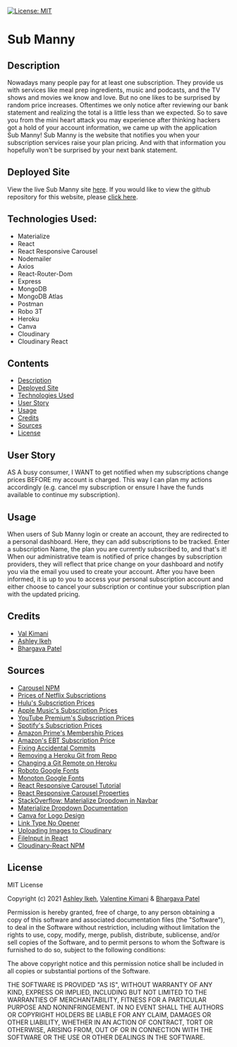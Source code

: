 [![License: MIT](https://img.shields.io/badge/License-MIT-yellow.svg)](https://opensource.org/licenses/MIT) 
# Sub Manny

## Description

Nowadays many people pay for at least one subscription. They provide us with services like meal prep ingredients, music and podcasts, and the TV shows and movies we know and love. But no one likes to be surprised by random price increases. Oftentimes we only notice after reviewing our bank statement and realizing the total is a little less than we expected.
So to save you from the mini heart attack you may experience after thinking hackers got a hold of your account information, we came up with the application Sub Manny! Sub Manny is the website that notifies you when your subscription services raise your plan pricing. And with that information you hopefully won't be surprised by your next bank statement.

## Deployed Site

View the live Sub Manny site [here](https://boiling-journey-74144.herokuapp.com/). If you would like to view the github repository for this website, please [click here](https://github.com/Aikeh2021/subscription-manager).

## Technologies Used:

* Materialize
* React
* React Responsive Carousel
* Nodemailer
* Axios
* React-Router-Dom
* Express
* MongoDB
* MongoDB Atlas
* Postman
* Robo 3T
* Heroku
* Canva
* Cloudinary
* Cloudinary React




## Contents

* [Description](#description)
* [Deployed Site](#deployed-site)
* [Technologies Used](#technologies-used)
* [User Story](#user-story)
* [Usage](#usage)
* [Credits](#credits)
* [Sources](#sources)
* [License](#license)

## User Story

AS A busy consumer, I WANT to get notified when my subscriptions change prices BEFORE my account is charged. This way I can plan my actions accordingly (e.g. cancel my subscription or ensure I have the funds available to continue my subscription).

## Usage

When users of Sub Manny login or create an account, they are redirected to a personal dashboard. Here, they can add subscriptions to be tracked. Enter a subscription Name, the plan you are currently subscribed to, and that's it! 
When our administrative team is notified of price changes by subscription providers, they will reflect that price change on your dashboard and notify you via the email you used to create your account. 
After you have been informed, it is up to you to access your personal subscription account and either choose to cancel your subscription or continue your subscription plan with the updated pricing.


## Credits

* [Val Kimani](https://github.com/Valkimani)
* [Ashley Ikeh](https://github.com/Aikeh2021)
* [Bhargava Patel](https://github.com/Bhargava82)

## Sources

* [Carousel NPM](http://react-responsive-carousel.js.org/)
* [Prices of Netflix Subscriptions](https://help.netflix.com/en/node/24926)
* [Hulu's Subscription Prices](https://help.hulu.com/s/article/how-much-does-hulu-cost?language=en_US)
* [Apple Music's Subscription Prices](https://music.apple.com/us/listen-now?itscg=20200&itsct=rv_eve&ls=1&mttnagencyid=2433&mttncc=US&mttnpid=305109&mttnsiteid=125115&mttnsubad=mus-109925018103&mttnsubkw=ag-109925018103-ad-472505434067)
* [YouTube Premium's Subscription Prices](https://www.finder.com/internet-tv/youtube-premium)
* [Spotify's Subscription Prices](https://www.spotify.com/us/premium/#PLANS)
* [Amazon Prime's Membership Prices](https://www.amazon.com/gp/help/customer/display.html?nodeId=G34EUPKVMYFW8N2U)
* [Amazon's EBT Subscription Price](https://www.amazon.com/l/16256994011)
* [Fixing Accidental Commits](https://thomaslevesque.com/2020/05/29/git-tip-how-to-fix-an-accidental-commit-on-the-wrong-branch/)
* [Removing a Heroku Git from Repo](https://stackoverflow.com/questions/24071375/how-do-i-remove-references-to-an-old-heroku-app-in-local-git-folder/24071430)
* [Changing a Git Remote on Heroku](https://stackoverflow.com/questions/6226846/how-to-change-a-git-remote-on-heroku)
* [Roboto Google Fonts](https://fonts.google.com/specimen/Roboto?sidebar.open=true&preview.text_type=custom&selection.family=Monoton|Roboto&category=Sans+Serif,Monospace)
* [Monoton Google Fonts](https://fonts.google.com/specimen/Monoton?sidebar.open=true&preview.text_type=custom&selection.family=Monoton|Montserrat+Alternates:wght@500&category=Sans+Serif,Display,Monospace&query=monoton)
* [React Responsive Carousel Tutorial](https://www.positronx.io/react-responsive-carousel-tutorial/)
* [React Responsive Carousel Properties](https://www.freakyjolly.com/react-responsive-carousel-image-gallery-with-thumbnails-using-components/#.YCeTzBNKiOQ)
* [StackOverflow: Materialize Dropdown in Navbar](https://stackoverflow.com/questions/58539860/materialize-dropdown-not-working-in-navbar-react)
* [Materialize Dropdown Documentation](https://materializecss.com/dropdown.html#methods)
* [Canva for Logo Design](https://www.canva.com/)
* [Link Type No Opener](https://html.spec.whatwg.org/multipage/links.html#link-type-noopener)
* [Uploading Images to Cloudinary](https://www.youtube.com/watch?v=Y-VgaRwWS3o)
* [FileInput in React](https://reactjs.org/docs/uncontrolled-components.html#the-file-input-tag)
* [Cloudinary-React NPM](https://www.npmjs.com/package/cloudinary-react)


## License

MIT License

Copyright (c) 2021 [Ashley Ikeh](https://github.com/Aikeh2021), [Valentine Kimani](https://github.com/Valkimani) & [Bhargava Patel](https://github.com/Bhargava82)

Permission is hereby granted, free of charge, to any person obtaining a copy
of this software and associated documentation files (the "Software"), to deal
in the Software without restriction, including without limitation the rights
to use, copy, modify, merge, publish, distribute, sublicense, and/or sell
copies of the Software, and to permit persons to whom the Software is
furnished to do so, subject to the following conditions:

The above copyright notice and this permission notice shall be included in all
copies or substantial portions of the Software.

THE SOFTWARE IS PROVIDED "AS IS", WITHOUT WARRANTY OF ANY KIND, EXPRESS OR
IMPLIED, INCLUDING BUT NOT LIMITED TO THE WARRANTIES OF MERCHANTABILITY,
FITNESS FOR A PARTICULAR PURPOSE AND NONINFRINGEMENT. IN NO EVENT SHALL THE
AUTHORS OR COPYRIGHT HOLDERS BE LIABLE FOR ANY CLAIM, DAMAGES OR OTHER
LIABILITY, WHETHER IN AN ACTION OF CONTRACT, TORT OR OTHERWISE, ARISING FROM,
OUT OF OR IN CONNECTION WITH THE SOFTWARE OR THE USE OR OTHER DEALINGS IN THE
SOFTWARE.
